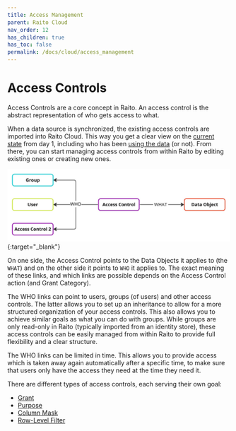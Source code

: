 ```yaml
---
title: Access Management
parent: Raito Cloud
nav_order: 12
has_children: true
has_toc: false
permalink: /docs/cloud/access_management
---
```


# Access Controls

Access Controls are a core concept in Raito. An access control is the abstract representation of who gets access to what.

When a data source is synchronized, the existing access controls are imported into Raito Cloud. This way you get a clear view on the [current state](/docs/cloud/insights/access) from day 1, including who has been [using the data](/docs/cloud/insights/usage) (or not). From there, you can start managing access controls from within Raito by editing existing ones or creating new ones.

[![Access Controls](/assets/images/Access_Controls.jpg)](/assets/images/Access_Controls.jpg){:target="_blank"}

On one side, the Access Control points to the Data Objects it applies to (the `WHAT`) and on the other side it points to `WHO` it applies to. The exact meaning of these links, and which links are possible depends on the Access Control action (and Grant Category).

The WHO links can point to users, groups (of users) and other access controls. The latter allows you to set up an inheritance to allow for a more structured organization of your access controls. This also allows you to achieve similar goals as what you can do with groups. While groups are only read-only in Raito (typically imported from an identity store), these access controls can be easily managed from within Raito to provide full flexibility and a clear structure.

The WHO links can be limited in time. This allows you to provide access which is taken away again automatically after a specific time, to make sure that users only have the access they need at the time they need it.

There are different types of access controls, each serving their own goal:
- [Grant](/docs/cloud/access_management/grants)
- [Purpose](/docs/cloud/access_management/purposes)
- [Column Mask](/docs/cloud/access_management/masks)
- [Row-Level Filter](/docs/cloud/access_management/row-filters)